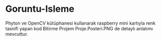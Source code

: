 # Goruntu-Isleme
Phyton ve OpenCV kütüphanesi kullanarak raspberry mini kartıyla renk tasnifi yapan kod
Bitirme Projem
Proje.Posteri.PNG de detaylı anlatımı mevcuttur.

